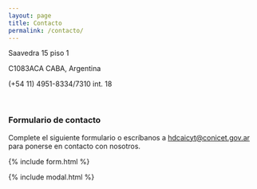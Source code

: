 ```yaml
---
layout: page
title: Contacto
permalink: /contacto/
---
```


Saavedra 15 piso 1

C1083ACA CABA, Argentina

(+54 11) 4951-8334/7310 int. 18


<br>


### Formulario de contacto

Complete el siguiente formulario o escríbanos a [hdcaicyt@conicet.gov.ar](mailto:{{site.email}}) para ponerse en contacto con nosotros.

{% include form.html %}

{% include modal.html %}
